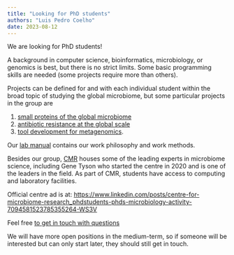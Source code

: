 ```yaml
---
title: "Looking for PhD students"
authors: "Luis Pedro Coelho"
date: 2023-08-12
---
```


We are looking for PhD students!

A background in computer science, bioinformatics, microbiology, or genomics is best, but there is no strict limits. Some basic programming skills are needed (some projects require more than others).

Projects can be defined for and with each individual student within the broad topic of studying the global microbiome, but some particular projects in the group are

1. [small proteins of the global microbiome](/project/small_orfs/)
2. [antibiotic resistance at the global scale](/project/embark)
3. [tool development for metagenomics](/software/).

Our [lab manual](/manual) contains our work philosophy and work methods. 

Besides our group, [CMR](https://research.qut.edu.au/cmr/) houses some of the leading experts in microbiome science, including Gene Tyson who started the centre in 2020 and is one of the leaders in the field. As part of CMR, students have access to computing and laboratory facilities.

Official centre ad is at: https://www.linkedin.com/posts/centre-for-microbiome-research_phdstudents-phds-microbiology-activity-7094581523785355264-WS3V

Feel free [to get in touch with questions](mailto:luispedro@big-data-biology.org)

We will have more open positions in the medium-term, so if someone will be interested but can only start later, they should still get in touch.

